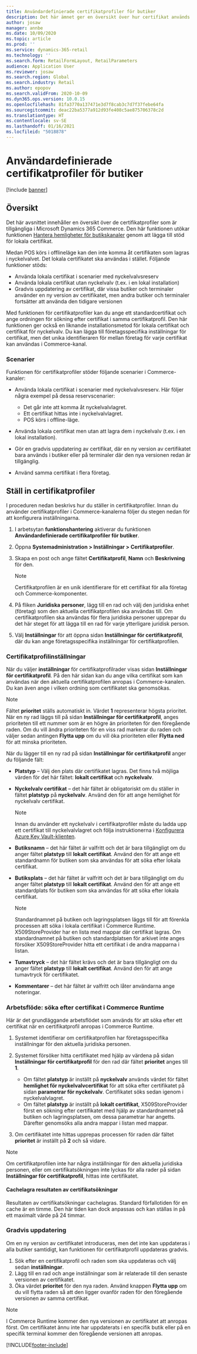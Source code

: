 ```yaml
---
title: Användardefinierade certifikatprofiler för butiker
description: Det här ämnet ger en översikt över hur certifikat används i butiker.
author: josaw
manager: annbe
ms.date: 10/09/2020
ms.topic: article
ms.prod: ''
ms.service: dynamics-365-retail
ms.technology: ''
ms.search.form: RetailFormLayout, RetailParameters
audience: Application User
ms.reviewer: josaw
ms.search.region: Global
ms.search.industry: Retail
ms.author: epopov
ms.search.validFrom: 2020-10-09
ms.dyn365.ops.version: 10.0.15
ms.openlocfilehash: 81fa3770a137471e3d7f8cab3c7d7f37febe64fa
ms.sourcegitcommit: deac22ba5377a912d93fe408c5ae875706378c2d
ms.translationtype: HT
ms.contentlocale: sv-SE
ms.lasthandoff: 01/16/2021
ms.locfileid: "5018878"
---
```

# <a name="user-defined-certificate-profiles-for-retail-stores"></a>Användardefinierade certifikatprofiler för butiker

[!include [banner](../includes/banner.md)]


## <a name="overview"></a>Översikt

Det här avsnittet innehåller en översikt över de certifikatprofiler som är tillgängliga i Microsoft Dynamics 365 Commerce. Den här funktionen utökar funktionen [Hantera hemligheter för butikskanaler](../dev-itpro/manage-secrets.md) genom att lägga till stöd för lokala certifikat.

Medan POS körs i offlineläge kan den inte komma åt certifikaten som lagras i nyckelvalvet. Det lokala certifikatet ska användas i stället. Följande funktioner stöds:

- Använda lokala certifikat i scenarier med nyckelvalvsreserv
- Använda lokala certifikat utan nyckelvalv (t.ex. i en lokal installation)
- Gradvis uppdatering av certifikat, där vissa butiker och terminaler använder en ny version av certifikatet, men andra butiker och terminaler fortsätter att använda den tidigare versionen

Med funktionen för certifikatprofiler kan du ange ett standardcertifikat och ange ordningen för sökning efter certifikat i samma certifikatprofil. Den här funktionen ger också en liknande installationsmetod för lokala certifikat och certifikat för nyckelvalv. Du kan lägga till företagsspecifika inställningar för certifikat, men det unika identifieraren för mellan företag för varje certifikat kan användas i Commerce-kanal.

### <a name="scenarios"></a>Scenarier

Funktionen för certifikatprofiler stöder följande scenarier i Commerce-kanaler:

- Använda lokala certifikat i scenarier med nyckelvalvsreserv. Här följer några exempel på dessa reservscenarier:

    - Det går inte att komma åt nyckelvalvlagret.
    - Ett certifikat hittas inte i nyckelvalvlagret.
    - POS körs i offline-läge.

- Använda lokala certifikat men utan att lagra dem i nyckelvalv (t.ex. i en lokal installation).
- Gör en gradvis uppdatering av certifikat, där en ny version av certifikatet bara används i butiker eller på terminaler där den nya versionen redan är tillgänglig.
- Använd samma certifikat i flera företag.

## <a name="set-up-certificate-profiles"></a>Ställ in certifikatprofiler

I proceduren nedan beskrivs hur du ställer in certifikatprofiler. Innan du använder certifikatprofiler i Commerce-kanalerna följer du stegen nedan för att konfigurera inställningarna.

1. I arbetsytan **funktionshantering** aktiverar du funktionen **Användardefinierade certifikatprofiler för butiker**.
2. Öppna **Systemadministration \> Inställningar \> Certifikatprofiler**.
3. Skapa en post och ange fältet **Certifikatprofil**, **Namn** och **Beskrivning** för den.

    > [!NOTE]
    > Certifikatprofilen är en unik identifierare för ett certifikat för alla företag och Commerce-komponenter.

3. På fliken **Juridiska personer**, lägg till en rad och välj den juridiska enhet (företag) som den aktuella certifikatprofilen ska användas till. Om certifikatprofilen ska användas för flera juridiska personer upprepar du det här steget för att lägga till en rad för varje ytterligare juridisk person.
4. Välj **Inställningar** för att öppna sidan **Inställningar för certifikatprofil**, där du kan ange företagsspecifika inställningar för certifikatprofilen.

### <a name="certificate-profile-settings"></a>Certifikatprofilinställningar

När du väljer **inställningar** för certifikatprofilrader visas sidan **Inställningar för certifikatprofil**. På den här sidan kan du ange vilka certifikat som kan användas när den aktuella certifikatprofilen anropas i Commerce-kanalen. Du kan även ange i vilken ordning som certifikatet ska genomsökas.

> [!NOTE]
> Fältet **prioritet** ställs automatiskt in. Värdet **1** representerar högsta prioritet. När en ny rad läggs till på sidan **Inställningar för certifikatprofil**, anges prioriteten till ett nummer som är en högre än prioriteten för den föregående raden. Om du vill ändra prioriteten för en viss rad markerar du raden och väljer sedan antingen **Flytta upp** om du vill öka prioriteten eller **Flytta ned** för att minska prioriteten.

När du lägger till en ny rad på sidan **Inställningar för certifikatprofil** anger du följande fält:

- **Platstyp** – Välj den plats där certifikatet lagras. Det finns två möjliga värden för det här fältet: **lokalt certifikat** och **nyckelvalv**.
- **Nyckelvalv certifikat** – det här fältet är obligatoriskt om du ställer in fältet **platstyp** på **nyckelvalv**. Använd den för att ange hemlighet för nyckelvalv certifikat.

    > [!NOTE]
    > Innan du använder ett nyckelvalv i certifikatprofiler måste du ladda upp ett certifikat till nyckelvalvlagret och följa instruktionerna i [Konfigurera Azure Key Vault-klienten](https://docs.microsoft.com/dynamics365/finance/localizations/setting-up-azure-key-vault-client).

- **Butiksnamn** – det här fältet är valfritt och det är bara tillgängligt om du anger fältet **platstyp** till **lokalt certifikat**. Använd den för att ange ett standardnamn för butiken som ska användas för att söka efter lokala certifikat.
- **Butiksplats** – det här fältet är valfritt och det är bara tillgängligt om du anger fältet **platstyp** till **lokalt certifikat**. Använd den för att ange ett standardplats för butiken som ska användas för att söka efter lokala certifikat.

    > [!NOTE]
    > Standardnamnet på butiken och lagringsplatsen läggs till för att förenkla processen att söka i lokala certifikat i Commerce Runtime. X509StoreProvider har en lista med mappar där certifikat lagras. Om standardnamnet på butiken och standardplatsen för arkivet inte anges försöker X509StoreProvider hitta ett certifikat i de andra mapparna i listan.

- **Tumavtryck** – det här fältet krävs och det är bara tillgängligt om du anger fältet **platstyp** till **lokalt certifikat**. Använd den för att ange tumavtryck för certifikatet.
- **Kommentarer** – det här fältet är valfritt och låter användarna ange noteringar.

### <a name="workflow-searching-certificates-in-the-commerce-runtime"></a>Arbetsflöde: söka efter certifikat i Commerce Runtime

Här är det grundläggande arbetsflödet som används för att söka efter ett certifikat när en certifikatprofil anropas i Commerce Runtime.

1. Systemet identifierar om certifikatprofilen har företagsspecifika inställningar för den aktuella juridiska personen.
1. Systemet försöker hitta certifikatet med hjälp av värdena på sidan **Inställningar för certifikatprofil** för den rad där fältet **prioritet** anges till **1**.

    - Om fältet **platstyp** är inställt på **nyckelvalv** används värdet för fältet **hemlighet för nyckelvalvcertifikat** för att söka efter certifikatet på sidan **parametrar för nyckelvalv**. Certifikatet söks sedan igenom i nyckelvalvlagret.
    - Om fältet **platstyp** är inställt på **lokalt certifikat**, X509StoreProvider först en sökning efter certifikatet med hjälp av standardnamnet på butiken och lagringsplatsen, om dessa parametrar har angetts. Därefter genomsöks alla andra mappar i listan med mappar.

1. Om certifikatet inte hittas upprepas processen för raden där fältet **prioritet** är inställt på **2** och så vidare.

> [!NOTE]
> Om certifikatprofilen inte har några inställningar för den aktuella juridiska personen, eller om certifikatsökningen inte lyckas för alla rader på sidan **Inställningar för certifikatprofil**, hittas inte certifikatet.

#### <a name="caching-the-results-of-certificate-searches"></a>Cachelagra resultaten av certifikatsökningar

Resultaten av certifikatsökningar cachelagras. Standard förfallotiden för en cache är en timme. Den här tiden kan dock anpassas och kan ställas in på ett maximalt värde på 24 timmar.

### <a name="gradual-update"></a>Gradvis uppdatering

Om en ny version av certifikatet introduceras, men det inte kan uppdateras i alla butiker samtidigt, kan funktionen för certifikatprofil uppdateras gradvis.

1. Sök efter en certifikatprofil och raden som ska uppdateras och välj sedan **inställningar**.
1. Lägg till en rad och ange inställningar som är relaterade till den senaste versionen av certifikatet.
1. Öka värdet **prioritet** för den nya raden. Använd knappen **Flytta upp** om du vill flytta raden så att den ligger ovanför raden för den föregående versionen av samma certifikat.

> [!NOTE]
> I Commerce Runtime kommer den nya versionen av certifikatet att anropas först. Om certifikatet ännu inte har uppdaterats i en specifik butik eller på en specifik terminal kommer den föregående versionen att anropas.


[!INCLUDE[footer-include](../../includes/footer-banner.md)]